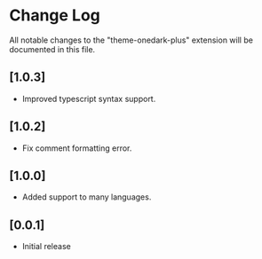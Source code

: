 # Change Log
All notable changes to the "theme-onedark-plus" extension will be documented in this file.
## [1.0.3]
- Improved typescript syntax support.

## [1.0.2]
- Fix comment formatting error.

## [1.0.0]
- Added support to many languages.

## [0.0.1]
- Initial release
